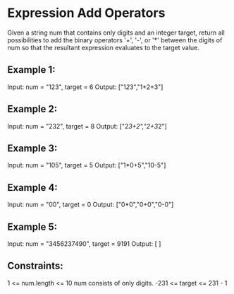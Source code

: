 # Expression Add Operators
Given a string num that contains only digits and an integer target, return all possibilities to add the binary operators '+', '-', or '*' between the digits of num so that the resultant expression evaluates to the target value.

## Example 1:

Input: num = "123", target = 6
Output: ["1*2*3","1+2+3"]

## Example 2:

Input: num = "232", target = 8
Output: ["2*3+2","2+3*2"]

## Example 3:

Input: num = "105", target = 5
Output: ["1*0+5","10-5"]

## Example 4:

Input: num = "00", target = 0
Output: ["0*0","0+0","0-0"]

## Example 5:

Input: num = "3456237490", target = 9191
Output: [ ]
 

## Constraints:

1 <= num.length <= 10
num consists of only digits.
-231 <= target <= 231 - 1
